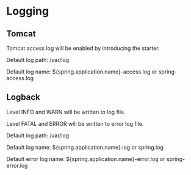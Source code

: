 # Logging

## Tomcat

Tomcat access log will be enabled by introducing the starter.

Default log path: /var/log

Default log name: ${spring.application.name}-access.log or spring-access.log

## Logback

Level INFO and WARN will be written to log file.

Level FATAL and ERROR will be written to error log file.

Default log path: /var/log

Default log name: ${spring.application.name}.log or spring.log

Default error log name: ${spring.application.name}-error.log or spring-error.log